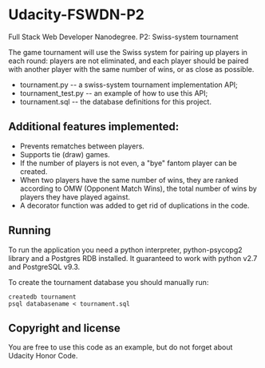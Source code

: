 # Udacity-FSWDN-P2
Full Stack Web Developer Nanodegree. P2: Swiss-system tournament

The game tournament will use the Swiss system for pairing up players in each round: players are not eliminated, and each player should be paired with another player with the same number of wins, or as close as possible.


* tournament.py -- a swiss-system tournament implementation API;
* tournament_test.py -- an example of how to use this API;
* tournament.sql -- the database definitions for this project.

## Additional features implemented:
* Prevents rematches between players.
* Supports tie (draw) games.
* If the number of players is not even, a "bye" fantom player can be created.
* When two players have the same number of wins, they are ranked according to OMW (Opponent Match Wins), the total number of wins by players they have played against.
* A decorator function was added to get rid of duplications in the code.

## Running
To run the application you need a python interpreter, python-psycopg2 library and a Postgres RDB installed. It guaranteed to work with python v2.7 and PostgreSQL v9.3.


To create the tournament database you should manually run:
```
createdb tournament
psql databasename < tournament.sql
```


## Copyright and license
You are free to use this code as an example, but do not forget about Udacity Honor Code.
